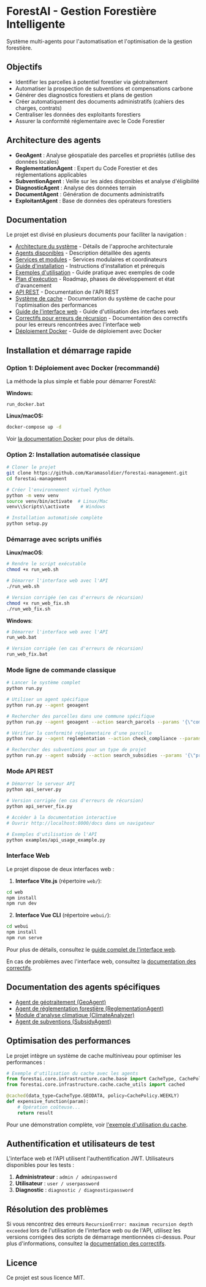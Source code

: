 # ForestAI - Gestion Forestière Intelligente

Système multi-agents pour l'automatisation et l'optimisation de la gestion forestière.

## Objectifs

- Identifier les parcelles à potentiel forestier via géotraitement
- Automatiser la prospection de subventions et compensations carbone
- Générer des diagnostics forestiers et plans de gestion
- Créer automatiquement des documents administratifs (cahiers des charges, contrats)
- Centraliser les données des exploitants forestiers
- Assurer la conformité réglementaire avec le Code Forestier

## Architecture des agents

- **GeoAgent** : Analyse géospatiale des parcelles et propriétés (utilise des données locales)
- **ReglementationAgent** : Expert du Code Forestier et des réglementations applicables
- **SubventionAgent** : Veille sur les aides disponibles et analyse d'éligibilité
- **DiagnosticAgent** : Analyse des données terrain
- **DocumentAgent** : Génération de documents administratifs
- **ExploitantAgent** : Base de données des opérateurs forestiers

## Documentation

Le projet est divisé en plusieurs documents pour faciliter la navigation :

- [Architecture du système](docs/ARCHITECTURE.md) - Détails de l'approche architecturale
- [Agents disponibles](docs/AGENTS.md) - Description détaillée des agents
- [Services et modules](docs/SERVICES.md) - Services modulaires et coordinateurs
- [Guide d'installation](docs/INSTALLATION.md) - Instructions d'installation et prérequis
- [Exemples d'utilisation](docs/EXAMPLES.md) - Guide pratique avec exemples de code
- [Plan d'exécution](docs/ROADMAP.md) - Roadmap, phases de développement et état d'avancement
- [API REST](docs/API.md) - Documentation de l'API REST
- [Système de cache](docs/CACHE.md) - Documentation du système de cache pour l'optimisation des performances
- [Guide de l'interface web](README_UPDATE.md) - Guide d'utilisation des interfaces web
- [Correctifs pour erreurs de récursion](README_FIXES.md) - Documentation des correctifs pour les erreurs rencontrées avec l'interface web
- [Déploiement Docker](docs/DOCKER.md) - Guide de déploiement avec Docker

## Installation et démarrage rapide

### Option 1: Déploiement avec Docker (recommandé)

La méthode la plus simple et fiable pour démarrer ForestAI:

**Windows:**
```
run_docker.bat
```

**Linux/macOS:**
```bash
docker-compose up -d
```

Voir [la documentation Docker](docs/DOCKER.md) pour plus de détails.

### Option 2: Installation automatisée classique

```bash
# Cloner le projet
git clone https://github.com/Karamasoldier/forestai-management.git
cd forestai-management

# Créer l'environnement virtuel Python
python -m venv venv
source venv/bin/activate  # Linux/Mac
venv\\Scripts\\activate    # Windows

# Installation automatisée complète
python setup.py
```

### Démarrage avec scripts unifiés

**Linux/macOS**:
```bash
# Rendre le script exécutable
chmod +x run_web.sh

# Démarrer l'interface web avec l'API
./run_web.sh

# Version corrigée (en cas d'erreurs de récursion)
chmod +x run_web_fix.sh
./run_web_fix.sh
```

**Windows**:
```bash
# Démarrer l'interface web avec l'API
run_web.bat

# Version corrigée (en cas d'erreurs de récursion)
run_web_fix.bat
```

### Mode ligne de commande classique

```bash
# Lancer le système complet
python run.py

# Utiliser un agent spécifique
python run.py --agent geoagent

# Rechercher des parcelles dans une commune spécifique
python run.py --agent geoagent --action search_parcels --params '{\"commune\": \"Saint-Martin-de-Crau\", \"section\": \"B\"}'

# Vérifier la conformité réglementaire d'une parcelle
python run.py --agent reglementation --action check_compliance --params '{\"parcels\": [\"123456789\"], \"project_type\": \"boisement\"}'

# Rechercher des subventions pour un type de projet
python run.py --agent subsidy --action search_subsidies --params '{\"project_type\": \"reboisement\", \"region\": \"Occitanie\"}'
```

### Mode API REST

```bash
# Démarrer le serveur API
python api_server.py

# Version corrigée (en cas d'erreurs de récursion)
python api_server_fix.py

# Accéder à la documentation interactive
# Ouvrir http://localhost:8000/docs dans un navigateur

# Exemples d'utilisation de l'API
python examples/api_usage_example.py
```

### Interface Web

Le projet dispose de deux interfaces web :

1. **Interface Vite.js** (répertoire `web/`):
```bash
cd web
npm install
npm run dev
```

2. **Interface Vue CLI** (répertoire `webui/`):
```bash
cd webui
npm install
npm run serve
```

Pour plus de détails, consultez le [guide complet de l'interface web](README_UPDATE.md).

En cas de problèmes avec l'interface web, consultez la [documentation des correctifs](README_FIXES.md).

## Documentation des agents spécifiques

- [Agent de géotraitement (GeoAgent)](docs/GeoAgent.md)
- [Agent de réglementation forestière (ReglementationAgent)](docs/ReglementationAgent.md)
- [Module d'analyse climatique (ClimateAnalyzer)](docs/ClimateAnalyzer.md)
- [Agent de subventions (SubsidyAgent)](docs/SubsidyAgent.md)

## Optimisation des performances

Le projet intègre un système de cache multiniveau pour optimiser les performances :

```python
# Exemple d'utilisation du cache avec les agents
from forestai.core.infrastructure.cache.base import CacheType, CachePolicy
from forestai.core.infrastructure.cache.cache_utils import cached

@cached(data_type=CacheType.GEODATA, policy=CachePolicy.WEEKLY)
def expensive_function(param):
    # Opération coûteuse...
    return result
```

Pour une démonstration complète, voir [l'exemple d'utilisation du cache](examples/cache_usage_example.py).

## Authentification et utilisateurs de test

L'interface web et l'API utilisent l'authentification JWT. Utilisateurs disponibles pour les tests :

1. **Administrateur** : `admin / adminpassword`
2. **Utilisateur** : `user / userpassword`
3. **Diagnostic** : `diagnostic / diagnosticpassword`

## Résolution des problèmes

Si vous rencontrez des erreurs `RecursionError: maximum recursion depth exceeded` lors de l'utilisation de l'interface web ou de l'API, utilisez les versions corrigées des scripts de démarrage mentionnées ci-dessus. Pour plus d'informations, consultez la [documentation des correctifs](README_FIXES.md).

## Licence

Ce projet est sous licence MIT.
